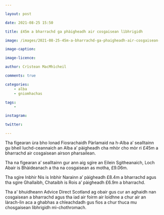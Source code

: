 ```yaml
---

layout: post

date: 2021-08-25 15:50

title: £45m a bharrachd ga phàigheadh air cosgaisean lìbhrigidh

image: /images/2021-08-25-45m-a-bharrachd-ga-phaigheadh-air-cosgaisean-libhrigidh.jpg

image-caption:

image-licence:

author: Crìstean MacMhìcheil

comments: true

categories:
    - alba
    - gniomhachas

tags:
    -

instagram:

twitter:

---
```


Tha figearan ùra bho Ionad Fiosrachaidh Pàrlamaid na h-Alba a’ sealltainn gu bheil luchd-ceannaich an Alba a’ pàigheadh cha mhòr cho mòr ri £45m a bharrachd air cosgaisean airson pharsailean.

<!--more-->

Tha na figearan a’ sealltainn gur ann aig sgìre an Eilein Sgitheanaich, Loch Abair is Bhàideanach a tha na cosgaisean as motha, £9.06m.

Tha sgìre Inbhir Nis is Inbhir Narainn a’ pàigheadh £8.4m a bharrachd agus tha sgìre Ghallaibh, Chataibh is Rois a’ pàigheadh £6.9m a bharrachd.

Tha a' bhuidheann Advice Direct Scotland ag obair gus cur an aghaidh nan cosgaisean a bharrachd agus tha iad air foirm air loidhne a chur air an làrach-lìn aca a ghabhas a chleachdadh gus fios a chur thuca mu chosgaisean lìbhrigidh mì-chothromach.
